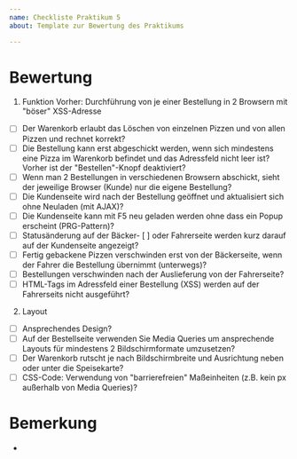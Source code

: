 ```yaml
---
name: Checkliste Praktikum 5
about: Template zur Bewertung des Praktikums

---
```


# Bewertung
 
1. Funktion
Vorher: Durchführung von je einer Bestellung in 2 Browsern mit "böser" XSS-Adresse
  - [ ] Der Warenkorb erlaubt das Löschen von einzelnen Pizzen und von allen Pizzen und rechnet korrekt?  
  - [ ] Die Bestellung kann erst abgeschickt werden, wenn sich mindestens eine Pizza im Warenkorb befindet und das Adressfeld nicht leer ist? Vorher ist der "Bestellen"-Knopf deaktiviert? 
  - [ ] Wenn man 2 Bestellungen in verschiedenen Browsern abschickt, sieht der jeweilige Browser (Kunde) nur die eigene Bestellung? 
  - [ ] Die Kundenseite wird nach der Bestellung geöffnet und aktualisiert sich ohne Neuladen (mit AJAX)? 
  - [ ] Die Kundenseite kann mit F5 neu geladen werden ohne dass ein Popup erscheint (PRG-Pattern)?   
  - [ ] Statusänderung auf der Bäcker- [ ] oder Fahrerseite werden kurz darauf auf der Kundenseite angezeigt? 
  - [ ] Fertig gebackene Pizzen verschwinden erst von der Bäckerseite, wenn der Fahrer die Bestellung übernimmt (unterwegs)? 
  - [ ] Bestellungen verschwinden nach der Auslieferung von der Fahrerseite? 
  - [ ] HTML-Tags im Adressfeld einer Bestellung (XSS) werden auf der Fahrerseits nicht ausgeführt? 
  
2. Layout
  - [ ] Ansprechendes Design? 
  - [ ] Auf der Bestellseite verwenden Sie Media Queries um ansprechende Layouts für mindestens 2 Bildschirmformate umzusetzen? 
  - [ ] Der Warenkorb rutscht je nach Bildschirmbreite und Ausrichtung neben oder unter die Speisekarte? 
  - [ ] CSS-Code: Verwendung von "barrierefreien" Maßeinheiten (z.B. kein px außerhalb von Media Queries)? 
  
# Bemerkung
- 